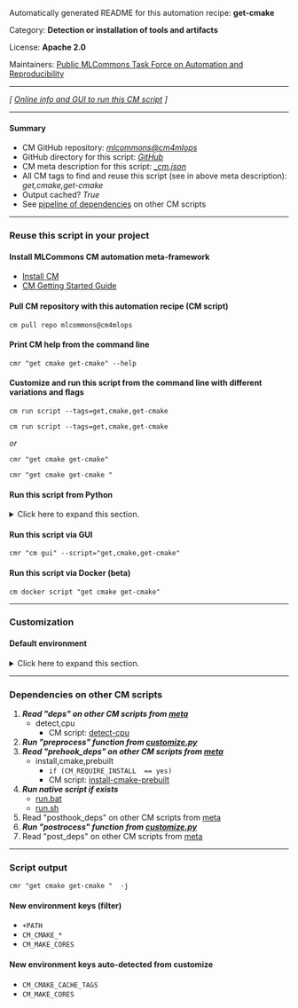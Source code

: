 Automatically generated README for this automation recipe: **get-cmake**

Category: **Detection or installation of tools and artifacts**

License: **Apache 2.0**

Maintainers: [Public MLCommons Task Force on Automation and Reproducibility](https://github.com/mlcommons/ck/blob/master/docs/taskforce.md)

---
*[ [Online info and GUI to run this CM script](https://access.cknowledge.org/playground/?action=scripts&name=get-cmake,52bf974d791b4fc8) ]*

---
#### Summary

* CM GitHub repository: *[mlcommons@cm4mlops](https://github.com/mlcommons/cm4mlops/tree/dev)*
* GitHub directory for this script: *[GitHub](https://github.com/mlcommons/cm4mlops/tree/dev/script/get-cmake)*
* CM meta description for this script: *[_cm.json](_cm.json)*
* All CM tags to find and reuse this script (see in above meta description): *get,cmake,get-cmake*
* Output cached? *True*
* See [pipeline of dependencies](#dependencies-on-other-cm-scripts) on other CM scripts


---
### Reuse this script in your project

#### Install MLCommons CM automation meta-framework

* [Install CM](https://access.cknowledge.org/playground/?action=install)
* [CM Getting Started Guide](https://github.com/mlcommons/ck/blob/master/docs/getting-started.md)

#### Pull CM repository with this automation recipe (CM script)

```cm pull repo mlcommons@cm4mlops```

#### Print CM help from the command line

````cmr "get cmake get-cmake" --help````

#### Customize and run this script from the command line with different variations and flags

`cm run script --tags=get,cmake,get-cmake`

`cm run script --tags=get,cmake,get-cmake `

*or*

`cmr "get cmake get-cmake"`

`cmr "get cmake get-cmake " `


#### Run this script from Python

<details>
<summary>Click here to expand this section.</summary>

```python

import cmind

r = cmind.access({'action':'run'
                  'automation':'script',
                  'tags':'get,cmake,get-cmake'
                  'out':'con',
                  ...
                  (other input keys for this script)
                  ...
                 })

if r['return']>0:
    print (r['error'])

```

</details>


#### Run this script via GUI

```cmr "cm gui" --script="get,cmake,get-cmake"```

#### Run this script via Docker (beta)

`cm docker script "get cmake get-cmake" `

___
### Customization

#### Default environment

<details>
<summary>Click here to expand this section.</summary>

These keys can be updated via `--env.KEY=VALUE` or `env` dictionary in `@input.json` or using script flags.


</details>

___
### Dependencies on other CM scripts


  1. ***Read "deps" on other CM scripts from [meta](https://github.com/mlcommons/cm4mlops/tree/dev/script/get-cmake/_cm.json)***
     * detect,cpu
       - CM script: [detect-cpu](https://github.com/mlcommons/cm4mlops/tree/master/script/detect-cpu)
  1. ***Run "preprocess" function from [customize.py](https://github.com/mlcommons/cm4mlops/tree/dev/script/get-cmake/customize.py)***
  1. ***Read "prehook_deps" on other CM scripts from [meta](https://github.com/mlcommons/cm4mlops/tree/dev/script/get-cmake/_cm.json)***
     * install,cmake,prebuilt
       * `if (CM_REQUIRE_INSTALL  == yes)`
       - CM script: [install-cmake-prebuilt](https://github.com/mlcommons/cm4mlops/tree/master/script/install-cmake-prebuilt)
  1. ***Run native script if exists***
     * [run.bat](https://github.com/mlcommons/cm4mlops/tree/dev/script/get-cmake/run.bat)
     * [run.sh](https://github.com/mlcommons/cm4mlops/tree/dev/script/get-cmake/run.sh)
  1. Read "posthook_deps" on other CM scripts from [meta](https://github.com/mlcommons/cm4mlops/tree/dev/script/get-cmake/_cm.json)
  1. ***Run "postrocess" function from [customize.py](https://github.com/mlcommons/cm4mlops/tree/dev/script/get-cmake/customize.py)***
  1. Read "post_deps" on other CM scripts from [meta](https://github.com/mlcommons/cm4mlops/tree/dev/script/get-cmake/_cm.json)

___
### Script output
`cmr "get cmake get-cmake "  -j`
#### New environment keys (filter)

* `+PATH`
* `CM_CMAKE_*`
* `CM_MAKE_CORES`
#### New environment keys auto-detected from customize

* `CM_CMAKE_CACHE_TAGS`
* `CM_MAKE_CORES`